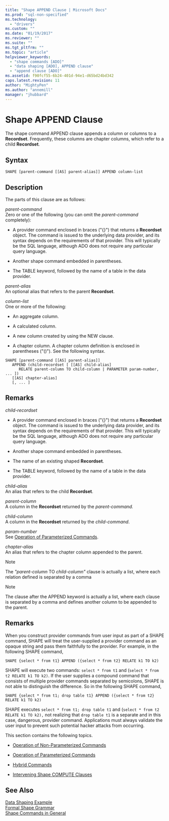 ```yaml
---
title: "Shape APPEND Clause | Microsoft Docs"
ms.prod: "sql-non-specified"
ms.technology:
  - "drivers"
ms.custom: ""
ms.date: "01/19/2017"
ms.reviewer: ""
ms.suite: ""
ms.tgt_pltfrm: ""
ms.topic: "article"
helpviewer_keywords: 
  - "shape commands [ADO]"
  - "data shaping [ADO], APPEND clause"
  - "append clause [ADO]"
ms.assetid: f90fcf55-6b24-401d-94e1-d65bd24bd342
caps.latest.revision: 11
author: "MightyPen"
ms.author: "annemill"
manager: "jhubbard"
---
```

# Shape APPEND Clause
The shape command APPEND clause appends a column or columns to a **Recordset**. Frequently, these columns are chapter columns, which refer to a child **Recordset**.  
  
## Syntax  
  
```  
SHAPE [parent-command [[AS] parent-alias]] APPEND column-list  
```  
  
## Description  
 The parts of this clause are as follows:  
  
 *parent-command*  
 Zero or one of the following (you can omit the *parent-command* completely):  
  
-   A provider command enclosed in braces ("{}") that returns a **Recordset** object. The command is issued to the underlying data provider, and its syntax depends on the requirements of that provider. This will typically be the SQL language, although ADO does not require any particular query language.  
  
-   Another shape command embedded in parentheses.  
  
-   The TABLE keyword, followed by the name of a table in the data provider.  
  
 *parent-alias*  
 An optional alias that refers to the parent **Recordset**.  
  
 *column-list*  
 One or more of the following:  
  
-   An aggregate column.  
  
-   A calculated column.  
  
-   A new column created by using the NEW clause.  
  
-   A chapter column. A chapter column definition is enclosed in parentheses ("()"). See the following syntax.  
  
```  
SHAPE [parent-command [[AS] parent-alias]]  
   APPEND (child-recordset [ [[AS] child-alias]   
      RELATE parent-column TO child-column | PARAMETER param-number, ... ])  
   [[AS] chapter-alias]   
   [, ... ]  
```  
  
## Remarks  
 *child-recordset*  
 -   A provider command enclosed in braces ("{}") that returns a **Recordset** object. The command is issued to the underlying data provider, and its syntax depends on the requirements of that provider. This will typically be the SQL language, although ADO does not require any particular query language.  
  
-   Another shape command embedded in parentheses.  
  
-   The name of an existing shaped **Recordset**.  
  
-   The TABLE keyword, followed by the name of a table in the data provider.  
  
 *child-alias*  
 An alias that refers to the child **Recordset**.  
  
 *parent-column*  
 A column in the **Recordset** returned by the *parent-command.*  
  
 *child-column*  
 A column in the **Recordset** returned by the *child-command*.  
  
 *param-number*  
 See [Operation of Parameterized Commands](../../../ado/guide/data/operation-of-parameterized-commands.md).  
  
 *chapter-alias*  
 An alias that refers to the chapter column appended to the parent.  
  
> [!NOTE]
>  The *"parent-column* TO *child-column"* clause is actually a list, where each relation defined is separated by a comma  
  
> [!NOTE]
>  The clause after the APPEND keyword is actually a list, where each clause is separated by a comma and defines another column to be appended to the parent.  
  
## Remarks  
 When you construct provider commands from user input as part of a SHAPE command, SHAPE will treat the user-supplied a provider command as an opaque string and pass them faithfully to the provider. For example, in the following SHAPE command,  
  
```  
SHAPE {select * from t1} APPEND ({select * from t2} RELATE k1 TO k2)  
```  
  
 SHAPE will execute two commands: `select * from t1` and (`select * from t2 RELATE k1 TO k2)`. If the user supplies a compound command that consists of multiple provider commands separated by semicolons, SHAPE is not able to distinguish the difference. So in the following SHAPE command,  
  
```  
SHAPE {select * from t1; drop table t1} APPEND ({select * from t2} RELATE k1 TO k2)  
```  
  
 SHAPE executes `select * from t1; drop table t1` and (`select * from t2 RELATE k1 TO k2),` not realizing that `drop table t1` is a separate and in this case, dangerous, provider command. Applications must always validate the user input to prevent such potential hacker attacks from occurring.  
  
 This section contains the following topics.  
  
-   [Operation of Non-Parameterized Commands](../../../ado/guide/data/operation-of-non-parameterized-commands.md)  
  
-   [Operation of Parameterized Commands](../../../ado/guide/data/operation-of-parameterized-commands.md)  
  
-   [Hybrid Commands](../../../ado/guide/data/hybrid-commands.md)  
  
-   [Intervening Shape COMPUTE Clauses](../../../ado/guide/data/intervening-shape-compute-clauses.md)  
  
## See Also  
 [Data Shaping Example](../../../ado/guide/data/data-shaping-example.md)   
 [Formal Shape Grammar](../../../ado/guide/data/formal-shape-grammar.md)   
 [Shape Commands in General](../../../ado/guide/data/shape-commands-in-general.md)